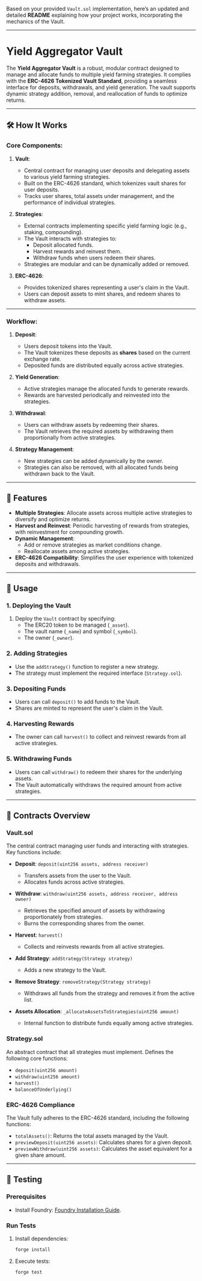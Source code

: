 Based on your provided `Vault.sol` implementation, here’s an updated and detailed **README** explaining how your project works, incorporating the mechanics of the Vault.

---

# Yield Aggregator Vault

The **Yield Aggregator Vault** is a robust, modular contract designed to manage and allocate funds to multiple yield farming strategies. It complies with the **ERC-4626 Tokenized Vault Standard**, providing a seamless interface for deposits, withdrawals, and yield generation. The vault supports dynamic strategy addition, removal, and reallocation of funds to optimize returns.

---

## 🛠 **How It Works**

### Core Components:

1. **Vault**:

   - Central contract for managing user deposits and delegating assets to various yield farming strategies.
   - Built on the ERC-4626 standard, which tokenizes vault shares for user deposits.
   - Tracks user shares, total assets under management, and the performance of individual strategies.

2. **Strategies**:

   - External contracts implementing specific yield farming logic (e.g., staking, compounding).
   - The Vault interacts with strategies to:
     - Deposit allocated funds.
     - Harvest rewards and reinvest them.
     - Withdraw funds when users redeem their shares.
   - Strategies are modular and can be dynamically added or removed.

3. **ERC-4626**:
   - Provides tokenized shares representing a user's claim in the Vault.
   - Users can deposit assets to mint shares, and redeem shares to withdraw assets.

---

### Workflow:

1. **Deposit**:

   - Users deposit tokens into the Vault.
   - The Vault tokenizes these deposits as **shares** based on the current exchange rate.
   - Deposited funds are distributed equally across active strategies.

2. **Yield Generation**:

   - Active strategies manage the allocated funds to generate rewards.
   - Rewards are harvested periodically and reinvested into the strategies.

3. **Withdrawal**:

   - Users can withdraw assets by redeeming their shares.
   - The Vault retrieves the required assets by withdrawing them proportionally from active strategies.

4. **Strategy Management**:
   - New strategies can be added dynamically by the owner.
   - Strategies can also be removed, with all allocated funds being withdrawn back to the Vault.

---

## 🧱 **Features**

- **Multiple Strategies**: Allocate assets across multiple active strategies to diversify and optimize returns.
- **Harvest and Reinvest**: Periodic harvesting of rewards from strategies, with reinvestment for compounding growth.
- **Dynamic Management**:
  - Add or remove strategies as market conditions change.
  - Reallocate assets among active strategies.
- **ERC-4626 Compatibility**: Simplifies the user experience with tokenized deposits and withdrawals.

---

## 🚀 **Usage**

### 1. Deploying the Vault

1. Deploy the `Vault` contract by specifying:
   - The ERC20 token to be managed (`_asset`).
   - The vault name (`_name`) and symbol (`_symbol`).
   - The owner (`_owner`).

### 2. Adding Strategies

- Use the `addStrategy()` function to register a new strategy.
- The strategy must implement the required interface (`Strategy.sol`).

### 3. Depositing Funds

- Users can call `deposit()` to add funds to the Vault.
- Shares are minted to represent the user's claim in the Vault.

### 4. Harvesting Rewards

- The owner can call `harvest()` to collect and reinvest rewards from all active strategies.

### 5. Withdrawing Funds

- Users can call `withdraw()` to redeem their shares for the underlying assets.
- The Vault automatically withdraws the required amount from active strategies.

---

## 📄 **Contracts Overview**

### Vault.sol

The central contract managing user funds and interacting with strategies. Key functions include:

- **Deposit**: `deposit(uint256 assets, address receiver)`
  - Transfers assets from the user to the Vault.
  - Allocates funds across active strategies.
- **Withdraw**: `withdraw(uint256 assets, address receiver, address owner)`

  - Retrieves the specified amount of assets by withdrawing proportionately from strategies.
  - Burns the corresponding shares from the owner.

- **Harvest**: `harvest()`

  - Collects and reinvests rewards from all active strategies.

- **Add Strategy**: `addStrategy(Strategy strategy)`
  - Adds a new strategy to the Vault.
- **Remove Strategy**: `removeStrategy(Strategy strategy)`

  - Withdraws all funds from the strategy and removes it from the active list.

- **Assets Allocation**: `_allocateAssetsToStrategies(uint256 amount)`
  - Internal function to distribute funds equally among active strategies.

### Strategy.sol

An abstract contract that all strategies must implement. Defines the following core functions:

- `deposit(uint256 amount)`
- `withdraw(uint256 amount)`
- `harvest()`
- `balanceOfUnderlying()`

### ERC-4626 Compliance

The Vault fully adheres to the ERC-4626 standard, including the following functions:

- `totalAssets()`: Returns the total assets managed by the Vault.
- `previewDeposit(uint256 assets)`: Calculates shares for a given deposit.
- `previewWithdraw(uint256 assets)`: Calculates the asset equivalent for a given share amount.

---

## 🧪 **Testing**

### Prerequisites

- Install Foundry: [Foundry Installation Guide](https://book.getfoundry.sh/getting-started/installation.html).

### Run Tests

1. Install dependencies:
   ```bash
   forge install
   ```
2. Execute tests:
   ```bash
   forge test
   ```
